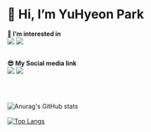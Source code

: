 # **👋 Hi, I’m YuHyeon Park**
**👀 I’m interested in**
<br>
<a href="https://flutter.dev" target="_blank"><img src="https://img.shields.io/badge/Flutter-2ECCFA?style=flat-square&logo=Flutter&logoColor=FFFFFF"/></a> 
<a href="https://dart.dev" target="_blank"><img src="https://img.shields.io/badge/Dart-0175C2?style=flat-square&logo=Dart&logoColor=FFFFFF"/></a>

<br> **😎 My Social media link** 
<br> 
<a href="https://www.instagram.com/i_love_u_hyeon/" target="_blank"><img src="https://img.shields.io/badge/Instagram-E4405F?style=flat-square&logo=Instagram&logoColor=FFFFFF"/></a>
<a href="https://discord.com" target="_blank"><img src="https://img.shields.io/badge/discord id : iloveuhyeon-5865F2?style=flat-square&logo=Discord&logoColor=FFFFFF"/></a>

<br>
<br>

![Anurag's GitHub stats](https://github-readme-stats.vercel.app/api?username=iloveuhyeon&show_icons=true&theme=radical)
<br>
<br>
[![Top Langs](https://github-readme-stats.vercel.app/api/top-langs/?username=iloveuhyeon&layout=compact)](https://github.com/iloveuhyeon/github-readme-stats&show_icons=true&theme=radical)
